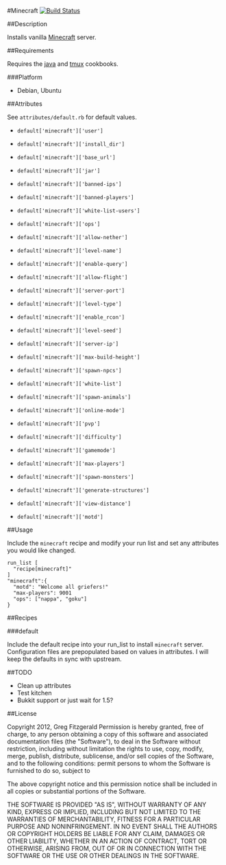 #Minecraft [![Build Status](https://secure.travis-ci.org/gregf/cookbook-minecraft.png)](http://travis-ci.org/gregf/cookbook-minecraft)

##Description

Installs vanilla [Minecraft](http://www.minecraft.net) server.

##Requirements

Requires the [java](http://community.opscode.com/cookbooks/java) and [tmux](http://community.opscode.com/cookbooks/tmux) cookbooks.

###Platform

* Debian, Ubuntu

##Attributes

See `attributes/default.rb` for default values.

* `default['minecraft']['user']`
* `default['minecraft']['install_dir']`
* `default['minecraft']['base_url']`
* `default['minecraft']['jar']`

* `default['minecraft']['banned-ips']`
* `default['minecraft']['banned-players']`
* `default['minecraft']['white-list-users']`
* `default['minecraft']['ops']`

* `default['minecraft']['allow-nether']`
* `default['minecraft']['level-name']`
* `default['minecraft']['enable-query']`
* `default['minecraft']['allow-flight']`
* `default['minecraft']['server-port']`
* `default['minecraft']['level-type']`
* `default['minecraft']['enable_rcon']`
* `default['minecraft']['level-seed']`
* `default['minecraft']['server-ip']`
* `default['minecraft']['max-build-height']`
* `default['minecraft']['spawn-npcs']`
* `default['minecraft']['white-list']`
* `default['minecraft']['spawn-animals'] `
* `default['minecraft']['online-mode']`
* `default['minecraft']['pvp']`
* `default['minecraft']['difficulty']`
* `default['minecraft']['gamemode']`
* `default['minecraft']['max-players']`
* `default['minecraft']['spawn-monsters']`
* `default['minecraft']['generate-structures']`
* `default['minecraft']['view-distance']`
* `default['minecraft']['motd']`

##Usage

Include the `minecraft` recipe and modify your run list and set any attributes
you would like changed.

    run_list [
      "recipe[minecraft]"
    ]
    "minecraft":{
      "motd": "Welcome all griefers!"
      "max-players": 9001
      "ops": ["nappa", "goku"]
    }


##Recipes

###default

Include the default recipe into your run_list to install `minecraft` server.
Configuration files are prepopulated based on values in attributes. I will keep
the defaults in sync with upstream.

##TODO

* Clean up attributes
* Test kitchen
* Bukkit support or just wait for 1.5?

##License

Copyright 2012, Greg Fitzgerald
Permission is hereby granted, free of charge, to any person obtaining
a copy of this software and associated documentation files (the
"Software"), to deal in the Software without restriction, including
without limitation the rights to use, copy, modify, merge, publish,
distribute, sublicense, and/or sell copies of the Software, and to
the following conditions:
permit persons to whom the Software is furnished to do so, subject to

The above copyright notice and this permission notice shall be
included in all copies or substantial portions of the Software.

THE SOFTWARE IS PROVIDED "AS IS", WITHOUT WARRANTY OF ANY KIND,
EXPRESS OR IMPLIED, INCLUDING BUT NOT LIMITED TO THE WARRANTIES OF
MERCHANTABILITY, FITNESS FOR A PARTICULAR PURPOSE AND
NONINFRINGEMENT. IN NO EVENT SHALL THE AUTHORS OR COPYRIGHT HOLDERS BE
LIABLE FOR ANY CLAIM, DAMAGES OR OTHER LIABILITY, WHETHER IN AN ACTION
OF CONTRACT, TORT OR OTHERWISE, ARISING FROM, OUT OF OR IN CONNECTION
WITH THE SOFTWARE OR THE USE OR OTHER DEALINGS IN THE SOFTWARE.

